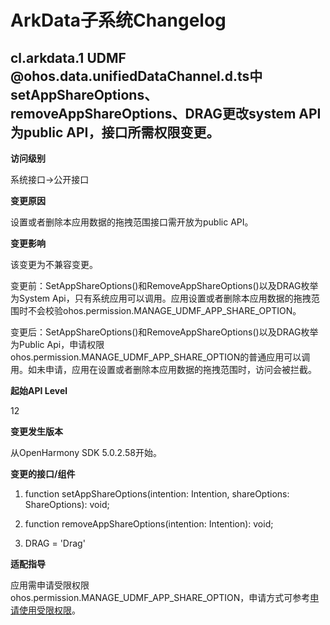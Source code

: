 # ArkData子系统Changelog

## cl.arkdata.1 UDMF @ohos.data.unifiedDataChannel.d.ts中setAppShareOptions、removeAppShareOptions、DRAG更改system API为public API，接口所需权限变更。

**访问级别**

系统接口->公开接口

**变更原因**

设置或者删除本应用数据的拖拽范围接口需开放为public API。

**变更影响**

该变更为不兼容变更。

变更前：SetAppShareOptions()和RemoveAppShareOptions()以及DRAG枚举为System Api，只有系统应用可以调用。应用设置或者删除本应用数据的拖拽范围时不会校验ohos.permission.MANAGE_UDMF_APP_SHARE_OPTION。

变更后：SetAppShareOptions()和RemoveAppShareOptions()以及DRAG枚举为Public Api，申请权限ohos.permission.MANAGE_UDMF_APP_SHARE_OPTION的普通应用可以调用。如未申请，应用在设置或者删除本应用数据的拖拽范围时，访问会被拦截。

**起始API Level** 

12

**变更发生版本**

从OpenHarmony SDK 5.0.2.58开始。

**变更的接口/组件**

1. function setAppShareOptions(intention: Intention, shareOptions: ShareOptions): void;

2. function removeAppShareOptions(intention: Intention): void;

3. DRAG = 'Drag'

**适配指导**

应用需申请受限权限ohos.permission.MANAGE_UDMF_APP_SHARE_OPTION，申请方式可参考[申请使用受限权限](../../../application-dev/security/AccessToken/declare-permissions-in-acl.md)。